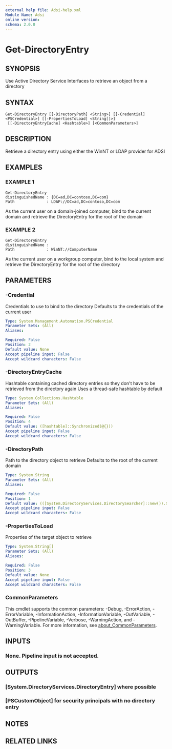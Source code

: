 ```yaml
---
external help file: Adsi-help.xml
Module Name: Adsi
online version:
schema: 2.0.0
---
```


# Get-DirectoryEntry

## SYNOPSIS
Use Active Directory Service Interfaces to retrieve an object from a directory

## SYNTAX

```
Get-DirectoryEntry [[-DirectoryPath] <String>] [[-Credential] <PSCredential>] [[-PropertiesToLoad] <String[]>]
 [[-DirectoryEntryCache] <Hashtable>] [<CommonParameters>]
```

## DESCRIPTION
Retrieve a directory entry using either the WinNT or LDAP provider for ADSI

## EXAMPLES

### EXAMPLE 1
```
Get-DirectoryEntry
distinguishedName : {DC=ad,DC=contoso,DC=com}
Path              : LDAP://DC=ad,DC=contoso,DC=com
```

As the current user on a domain-joined computer, bind to the current domain and retrieve the DirectoryEntry for the root of the domain

### EXAMPLE 2
```
Get-DirectoryEntry
distinguishedName :
Path              : WinNT://ComputerName
```

As the current user on a workgroup computer, bind to the local system and retrieve the DirectoryEntry for the root of the directory

## PARAMETERS

### -Credential
Credentials to use to bind to the directory
Defaults to the credentials of the current user

```yaml
Type: System.Management.Automation.PSCredential
Parameter Sets: (All)
Aliases:

Required: False
Position: 2
Default value: None
Accept pipeline input: False
Accept wildcard characters: False
```

### -DirectoryEntryCache
Hashtable containing cached directory entries so they don't have to be retrieved from the directory again
Uses a thread-safe hashtable by default

```yaml
Type: System.Collections.Hashtable
Parameter Sets: (All)
Aliases:

Required: False
Position: 4
Default value: ([hashtable]::Synchronized(@{}))
Accept pipeline input: False
Accept wildcard characters: False
```

### -DirectoryPath
Path to the directory object to retrieve
Defaults to the root of the current domain

```yaml
Type: System.String
Parameter Sets: (All)
Aliases:

Required: False
Position: 1
Default value: (([System.DirectoryServices.DirectorySearcher]::new()).SearchRoot.Path)
Accept pipeline input: False
Accept wildcard characters: False
```

### -PropertiesToLoad
Properties of the target object to retrieve

```yaml
Type: System.String[]
Parameter Sets: (All)
Aliases:

Required: False
Position: 3
Default value: None
Accept pipeline input: False
Accept wildcard characters: False
```

### CommonParameters
This cmdlet supports the common parameters: -Debug, -ErrorAction, -ErrorVariable, -InformationAction, -InformationVariable, -OutVariable, -OutBuffer, -PipelineVariable, -Verbose, -WarningAction, and -WarningVariable. For more information, see [about_CommonParameters](http://go.microsoft.com/fwlink/?LinkID=113216).

## INPUTS

### None. Pipeline input is not accepted.
## OUTPUTS

### [System.DirectoryServices.DirectoryEntry] where possible
### [PSCustomObject] for security principals with no directory entry
## NOTES

## RELATED LINKS
